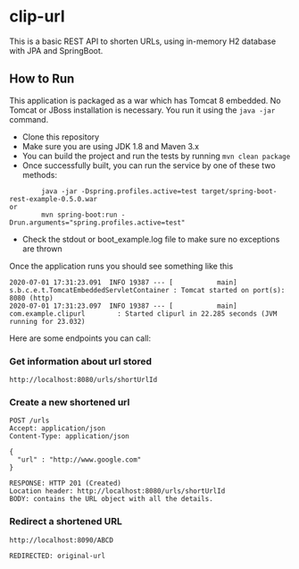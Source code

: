 # clip-url
This is a basic REST API to shorten URLs, using in-memory H2 database with JPA and SpringBoot.

## How to Run 

This application is packaged as a war which has Tomcat 8 embedded. No Tomcat or JBoss installation is necessary. You run it using the ```java -jar``` command.

* Clone this repository 
* Make sure you are using JDK 1.8 and Maven 3.x
* You can build the project and run the tests by running ```mvn clean package```
* Once successfully built, you can run the service by one of these two methods:
```
        java -jar -Dspring.profiles.active=test target/spring-boot-rest-example-0.5.0.war
or
        mvn spring-boot:run -Drun.arguments="spring.profiles.active=test"
```
* Check the stdout or boot_example.log file to make sure no exceptions are thrown

Once the application runs you should see something like this

```
2020-07-01 17:31:23.091  INFO 19387 --- [           main] s.b.c.e.t.TomcatEmbeddedServletContainer : Tomcat started on port(s): 8080 (http)
2020-07-01 17:31:23.097  INFO 19387 --- [           main] com.example.clipurl        : Started clipurl in 22.285 seconds (JVM running for 23.032)
```


Here are some endpoints you can call:

### Get information about url stored

```
http://localhost:8080/urls/shortUrlId
```

### Create a new shortened url

```
POST /urls
Accept: application/json
Content-Type: application/json

{
  "url" : "http://www.google.com"
}

RESPONSE: HTTP 201 (Created)
Location header: http://localhost:8080/urls/shortUrlId
BODY: contains the URL object with all the details.
```

### Redirect a shortened URL

```
http://localhost:8090/ABCD

REDIRECTED: original-url
```

